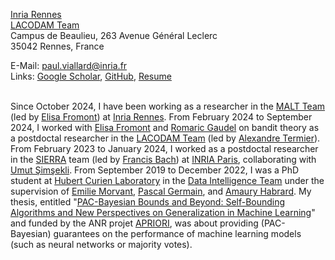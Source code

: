 [Inria Rennes](https://www.inria.fr/fr/centre-inria-universite-rennes)  
[LACODAM Team](https://team.inria.fr/lacodam/fr/)  
Campus de Beaulieu, 263 Avenue Général Leclerc  
35042 Rennes, France  

E-Mail: [paul.viallard@inria.fr](mailto:paul.viallard@inria.fr)  
Links: [Google Scholar](https://scholar.google.fr/citations?hl=en&user=k-5mpncAAAAJ), [GitHub](https://github.com/paulviallard), [Resume](/assets/resume.pdf)<br /><br />


Since October 2024, I have been working as a researcher in the [MALT Team](https://team.inria.fr/malt/) (led by [Elisa Fromont](https://people.irisa.fr/Elisa.Fromont/)) at [Inria Rennes](https://www.inria.fr/fr/centre-inria-universite-rennes).
From February 2024 to September 2024, I worked with [Elisa Fromont](http://people.irisa.fr/Elisa.Fromont/) and [Romaric Gaudel](https://sites.google.com/site/romaricgaudel/) on bandit theory as a postdoctal researcher in the [LACODAM Team](https://team.inria.fr/malt/) (led by [Alexandre Termier](https://people.irisa.fr/Alexandre.Termier/)).
From February 2023 to January 2024, I worked as a postdoctal researcher in the [SIERRA](https://sierra-mlopt.github.io/) team (led by [Francis Bach](https://www.di.ens.fr/~fbach/)) at [INRIA Paris](https://www.inria.fr/fr/centre-inria-de-paris), collaborating with [Umut Şimşekli](https://www.di.ens.fr/umut.simsekli/).
From September 2019 to December 2022, I was a PhD student at [Hubert Curien Laboratory](https://laboratoirehubertcurien.univ-st-etienne.fr/en/teams/data-intelligence.html) in the [Data Intelligence Team](https://laboratoirehubertcurien.univ-st-etienne.fr/en/teams/data-intelligence.html) under the supervision of [Emilie Morvant](https://perso.univ-st-etienne.fr/me63854h/), [Pascal Germain](http://www.pascalgermain.info), and [Amaury Habrard](https://perso.univ-st-etienne.fr/habrarda/). My thesis, entitled "[PAC-Bayesian Bounds and Beyond: Self-Bounding Algorithms and New Perspectives on Generalization in Machine Learning](https://www.theses.fr/s229105)" and funded by the ANR projet [APRIORI](https://project.inria.fr/apriori/), was about providing (PAC-Bayesian) guarantees on the performance of machine learning models (such as neural networks or majority votes).
